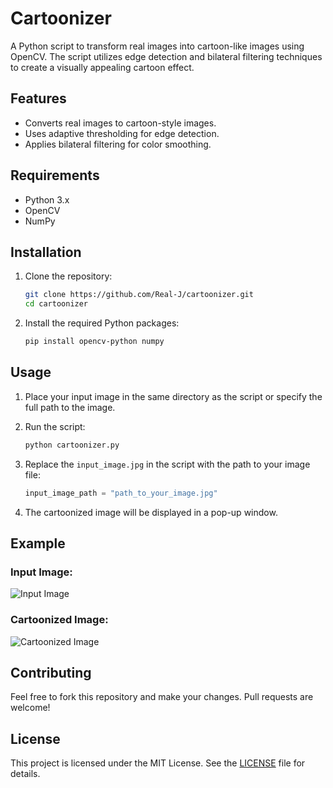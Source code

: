 # Cartoonizer

A Python script to transform real images into cartoon-like images using OpenCV. The script utilizes edge detection and bilateral filtering techniques to create a visually appealing cartoon effect.

## Features
- Converts real images to cartoon-style images.
- Uses adaptive thresholding for edge detection.
- Applies bilateral filtering for color smoothing.

## Requirements
- Python 3.x
- OpenCV
- NumPy

## Installation

1. Clone the repository:
   ```bash
   git clone https://github.com/Real-J/cartoonizer.git
   cd cartoonizer
   ```

2. Install the required Python packages:
   ```bash
   pip install opencv-python numpy
   ```

## Usage

1. Place your input image in the same directory as the script or specify the full path to the image.

2. Run the script:
   ```bash
   python cartoonizer.py
   ```

3. Replace the `input_image.jpg` in the script with the path to your image file:
   ```python
   input_image_path = "path_to_your_image.jpg"
   ```

4. The cartoonized image will be displayed in a pop-up window.

## Example
### Input Image:
![Input Image](c1.jpg)

### Cartoonized Image:
![Cartoonized Image](c2.jpg)



## Contributing
Feel free to fork this repository and make your changes. Pull requests are welcome!

## License
This project is licensed under the MIT License. See the [LICENSE](LICENSE) file for details.

